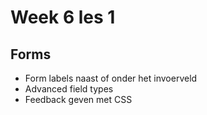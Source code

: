 # Week 6 les 1

## Forms

- Form labels naast of onder het invoerveld
- Advanced field types
- Feedback geven met CSS

<br><Br><br>
